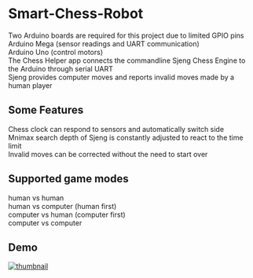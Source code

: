 # Smart-Chess-Robot
Two Arduino boards are required for this project due to limited GPIO pins  
Arduino Mega (sensor readings and UART communication)  
Arduino Uno (control motors)  
The Chess Helper app connects the commandline Sjeng Chess Engine to the Arduino through serial UART  
Sjeng provides computer moves and reports invalid moves made by a human player  
## Some Features
Chess clock can respond to sensors and automatically switch side  
Mnimax search depth of Sjeng is constantly adjusted to react to the time limit  
Invalid moves can be corrected without the need to start over
## Supported game modes
human vs human  
human vs computer (human first)  
computer vs human (computer first)  
computer vs computer  
## Demo
[![thumbnail](https://img.youtube.com/vi/QaSgTOTe4k4/0.jpg)](https://www.youtube.com/watch?v=QaSgTOTe4k4 "Smart Chess Robot Demo")
